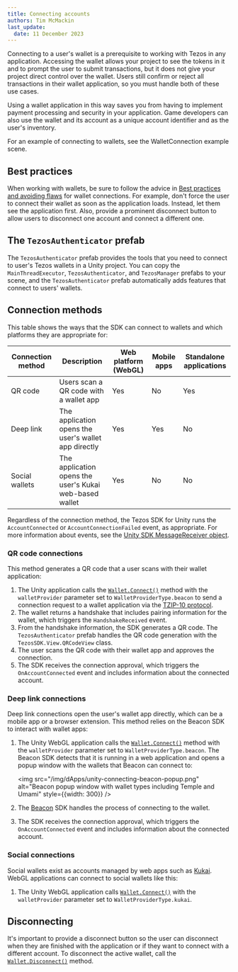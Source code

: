 ```yaml
---
title: Connecting accounts
authors: Tim McMackin
last_update:
  date: 11 December 2023
---
```


Connecting to a user's wallet is a prerequisite to working with Tezos in any application.
Accessing the wallet allows your project to see the tokens in it and to prompt the user to submit transactions, but it does not give your project direct control over the wallet.
Users still confirm or reject all transactions in their wallet application, so you must handle both of these use cases.

Using a wallet application in this way saves you from having to implement payment processing and security in your application.
Game developers can also use the wallet and its account as a unique account identifier and as the user's inventory.

For an example of connecting to wallets, see the WalletConnection example scene.

## Best practices

When working with wallets, be sure to follow the advice in [Best practices and avoiding flaws](../best-practices) for wallet connections.
For example, don't force the user to connect their wallet as soon as the application loads.
Instead, let them see the application first.
Also, provide a prominent disconnect button to allow users to disconnect one account and connect a different one.

## The `TezosAuthenticator` prefab

The `TezosAuthenticator` prefab provides the tools that you need to connect to user's Tezos wallets in a Unity project.
You can copy the `MainThreadExecutor`, `TezosAuthenticator`, and `TezosManager` prefabs to your scene, and the `TezosAuthenticator` prefab automatically adds features that connect to users' wallets.

## Connection methods

This table shows the ways that the SDK can connect to wallets and which platforms they are appropriate for:

Connection method | Description | Web platform (WebGL) | Mobile apps | Standalone applications
--- | --- | --- | --- | ---
QR code | Users scan a QR code with a wallet app | Yes | No | Yes
Deep link | The application opens the user's wallet app directly | Yes | Yes | No
Social wallets | The application opens the user's Kukai web-based wallet | Yes | No | No

Regardless of the connection method, the Tezos SDK for Unity runs the `AccountConnected` or `AccountConnectionFailed` event, as appropriate.
For more information about events, see the [Unity SDK MessageReceiver object](../../reference/unity/MessageReceiver).

<!-- TODO info about handshakes? -->
<!-- TODO info about persistent Beacon connections; do developers need to know where to store them? Do they put them in a database or something? -->

### QR code connections

This method generates a QR code that a user scans with their wallet application:

1. The Unity application calls the [`Wallet.Connect()`](../../reference/unity/Wallet#connect) method with the `walletProvider` parameter set to `WalletProviderType.beacon` to send a connection request to a wallet application via the [TZIP-10 protocol](https://gitlab.com/tezos/tzip/-/tree/master/proposals/tzip-10).
1. The wallet returns a handshake that includes pairing information for the wallet, which triggers the `HandshakeReceived` event.
1. From the handshake information, the SDK generates a QR code.
The `TezosAuthenticator` prefab handles the QR code generation with the `TezosSDK.View.QRCodeView` class.
1. The user scans the QR code with their wallet app and approves the connection.
1. The SDK receives the connection approval, which triggers the `OnAccountConnected` event and includes information about the connected account.

### Deep link connections

Deep link connections open the user's wallet app directly, which can be a mobile app or a browser extension.
This method relies on the Beacon SDK to interact with wallet apps:

1. The Unity WebGL application calls the [`Wallet.Connect()`](../../reference/unity/Wallet#connect) method with the `walletProvider` parameter set to `WalletProviderType.beacon`.
The Beacon SDK detects that it is running in a web application and opens a popup window with the wallets that Beacon can connect to:

   <img src="/img/dApps/unity-connecting-beacon-popup.png" alt="Beacon popup window with wallet types including Temple and Umami" style={{width: 300}} />

1. The [Beacon](https://walletbeacon.io/) SDK handles the process of connecting to the wallet.
1. The SDK receives the connection approval, which triggers the `OnAccountConnected` event and includes information about the connected account.

### Social connections

Social wallets exist as accounts managed by web apps such as [Kukai](https://kukai.app/).
WebGL applications can connect to social wallets like this:

1. The Unity WebGL application calls [`Wallet.Connect()`](../../reference/unity/Wallet#connect) with the `walletProvider` parameter set to `WalletProviderType.kukai`.

<!-- TODO this doesn't work for me -->

## Disconnecting

It's important to provide a disconnect button so the user can disconnect when they are finished with the application or if they want to connect with a different account.
To disconnect the active wallet, call the [`Wallet.Disconnect()`](../../reference/unity/Wallet#disconnect) method.
